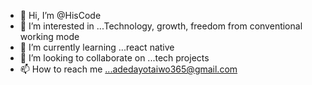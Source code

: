 - 👋 Hi, I’m @HisCode
- 👀 I’m interested in ...Technology, growth, freedom from conventional working mode
- 🌱 I’m currently learning ...react native
- 💞️ I’m looking to collaborate on ...tech projects
- 📫 How to reach me ...adedayotaiwo365@gmail.com

<!---
Dee-1/Dee-1 is a ✨ special ✨ repository because its `README.md` (this file) appears on your GitHub profile.
You can click the Preview link to take a look at your changes.
--->
